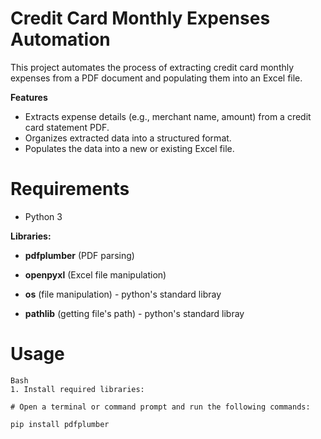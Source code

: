 # Credit Card Monthly Expenses Automation
This project automates the process of extracting credit card monthly expenses from a PDF document and populating them into an Excel file.

**Features**

 - Extracts expense details (e.g., merchant name, amount) from a credit card statement PDF.
 - Organizes extracted data into a structured format.
 - Populates the data into a new or existing Excel file.

# Requirements
- Python 3 

**Libraries:**

- **pdfplumber** (PDF parsing) 

- **openpyxl** (Excel file manipulation) 

- **os** (file manipulation) - python's standard libray

- **pathlib** (getting file's path) - python's standard libray

# Usage
    Bash
    1. Install required libraries:

    # Open a terminal or command prompt and run the following commands:

    pip install pdfplumber
    pip install openpyxl

    # or just run:
    pip install -r requirements.txt

**Modify the script:**


The script will automatically get the `.pdf` file in the downloads folder of your computer.

```python
# Get downloads path
def get_directory():
    path = Path()
    download_path = str(path.home() / 'Downloads')
    return download_path + '/'
``` 


Change file's name `if 'file_name' in f`

```python
def get_file(directory):
    files = os.listdir(directory)
    for f in files:
        try:
            if 'Nubank_' in f:  # Search file's name
                return f
        except FileNotFoundError:
            print(FileNotFoundError)
```


Insert page number where the data is `pdf.pages[insert_page_number]`
```python
# The data is located at the end of pdf (page 4 -> index 3)
def open_pdf(file):
    with pdfplumber.open(file) as pdf:
        page = pdf.pages[3]  # data location
        table = page.extract_table()
        organize_list(table)
        return table  # just for pytest
```

You can choose if you want to create a new sheet or insert the data in other sheet that already exist.
```python
def py_excel(d):
    # loading file
    book = load_workbook('Planilha modif nova.xlsx')  # worksheet wanted

    # creating page
    book.create_sheet('Nubank Fatura')  # create sheet page or
    fatura_page = book['Nubank Fatura']  # access sheet page
```

The file will be saved

```python
 # save modifications
    book.save('Planilha modif nova.xlsx')
```

Open a terminal or command prompt, navigate to the directory containing the script, and run:
    
    Bash
    python3 project.py